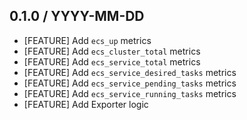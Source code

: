 ## 0.1.0 / YYYY-MM-DD

* [FEATURE] Add `ecs_up` metrics
* [FEATURE] Add `ecs_cluster_total` metrics
* [FEATURE] Add `ecs_service_total` metrics
* [FEATURE] Add `ecs_service_desired_tasks` metrics
* [FEATURE] Add `ecs_service_pending_tasks` metrics
* [FEATURE] Add `ecs_service_running_tasks` metrics
* [FEATURE] Add Exporter logic
